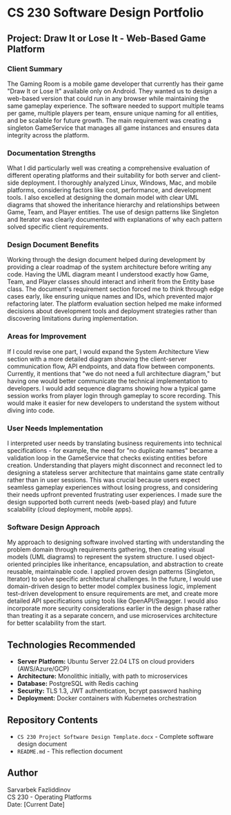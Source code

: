 # CS 230 Software Design Portfolio

## Project: Draw It or Lose It - Web-Based Game Platform

### Client Summary
The Gaming Room is a mobile game developer that currently has their game "Draw It or Lose It" available only on Android. They wanted us to design a web-based version that could run in any browser while maintaining the same gameplay experience. The software needed to support multiple teams per game, multiple players per team, ensure unique naming for all entities, and be scalable for future growth. The main requirement was creating a singleton GameService that manages all game instances and ensures data integrity across the platform.

### Documentation Strengths
What I did particularly well was creating a comprehensive evaluation of different operating platforms and their suitability for both server and client-side deployment. I thoroughly analyzed Linux, Windows, Mac, and mobile platforms, considering factors like cost, performance, and development tools. I also excelled at designing the domain model with clear UML diagrams that showed the inheritance hierarchy and relationships between Game, Team, and Player entities. The use of design patterns like Singleton and Iterator was clearly documented with explanations of why each pattern solved specific client requirements.

### Design Document Benefits
Working through the design document helped during development by providing a clear roadmap of the system architecture before writing any code. Having the UML diagram meant I understood exactly how Game, Team, and Player classes should interact and inherit from the Entity base class. The document's requirement section forced me to think through edge cases early, like ensuring unique names and IDs, which prevented major refactoring later. The platform evaluation section helped me make informed decisions about development tools and deployment strategies rather than discovering limitations during implementation.

### Areas for Improvement
If I could revise one part, I would expand the System Architecture View section with a more detailed diagram showing the client-server communication flow, API endpoints, and data flow between components. Currently, it mentions that "we do not need a full architecture diagram," but having one would better communicate the technical implementation to developers. I would add sequence diagrams showing how a typical game session works from player login through gameplay to score recording. This would make it easier for new developers to understand the system without diving into code.

### User Needs Implementation
I interpreted user needs by translating business requirements into technical specifications - for example, the need for "no duplicate names" became a validation loop in the GameService that checks existing entities before creation. Understanding that players might disconnect and reconnect led to designing a stateless server architecture that maintains game state centrally rather than in user sessions. This was crucial because users expect seamless gameplay experiences without losing progress, and considering their needs upfront prevented frustrating user experiences. I made sure the design supported both current needs (web-based play) and future scalability (cloud deployment, mobile apps).

### Software Design Approach
My approach to designing software involved starting with understanding the problem domain through requirements gathering, then creating visual models (UML diagrams) to represent the system structure. I used object-oriented principles like inheritance, encapsulation, and abstraction to create reusable, maintainable code. I applied proven design patterns (Singleton, Iterator) to solve specific architectural challenges. In the future, I would use domain-driven design to better model complex business logic, implement test-driven development to ensure requirements are met, and create more detailed API specifications using tools like OpenAPI/Swagger. I would also incorporate more security considerations earlier in the design phase rather than treating it as a separate concern, and use microservices architecture for better scalability from the start.

## Technologies Recommended
- **Server Platform:** Ubuntu Server 22.04 LTS on cloud providers (AWS/Azure/GCP)
- **Architecture:** Monolithic initially, with path to microservices
- **Database:** PostgreSQL with Redis caching
- **Security:** TLS 1.3, JWT authentication, bcrypt password hashing
- **Deployment:** Docker containers with Kubernetes orchestration

## Repository Contents
- `CS 230 Project Software Design Template.docx` - Complete software design document
- `README.md` - This reflection document

## Author
Sarvarbek Fazliddinov  
CS 230 - Operating Platforms  
Date: [Current Date]
